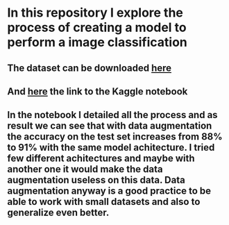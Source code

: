 # In this repository I explore the process of creating a model to perform a image classification
## The dataset can be downloaded [here](https://www.microsoft.com/en-us/download/details.aspx?id=54765)
## And [here](https://www.kaggle.com/code/enricopiffer/cats-dogs-classification) the link to the Kaggle notebook
## In the notebook I detailed all the process and as result we can see that with data augmentation the accuracy on the test set increases from 88% to 91% with the same model achitecture. I tried few different achitectures and maybe with another one it would make the data augmentation useless on this data. Data augmentation anyway is a good practice to be able to work with small datasets and also to generalize even better.
